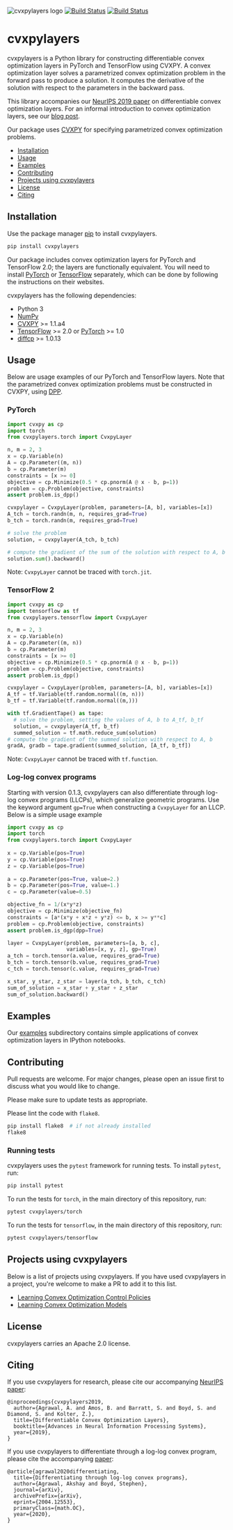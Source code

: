 ![cvxpylayers logo](cvxpylayers_logo.png)
[![Build Status](https://travis-ci.org/cvxgrp/cvxpylayers.svg?branch=master)](https://travis-ci.org/cvxgrp/cvxpylayers)
[![Build Status](https://ci.appveyor.com/api/projects/status/dhtbi9fb96mce56i/branch/master?svg=true)](https://ci.appveyor.com/project/sbarratt/cvxpylayers/branch/master)

# cvxpylayers

cvxpylayers is a Python library for constructing differentiable convex
optimization layers in PyTorch and TensorFlow using CVXPY.
A convex optimization layer solves a parametrized convex optimization problem
in the forward pass to produce a solution.
It computes the derivative of the solution with respect to
the parameters in the backward pass.

This library accompanies our [NeurIPS 2019 paper](http://web.stanford.edu/~boyd/papers/pdf/diff_cvxpy.pdf)
on differentiable convex optimization layers.
For an informal introduction to convex optimization layers, see our
[blog post](https://locuslab.github.io/2019-10-28-cvxpylayers/).

Our package uses [CVXPY](https://github.com/cvxgrp/cvxpy) for specifying
parametrized convex optimization problems.

- [Installation](#installation)
- [Usage](#usage)
- [Examples](#examples)
- [Contributing](#contributing)
- [Projects using cvxpylayers](#projects-using-cvxpylayers)
- [License](#contributing)
- [Citing](#citing)

## Installation

Use the package manager [pip](https://pip.pypa.io/en/stable/) to install
cvxpylayers.

```bash
pip install cvxpylayers
```

Our package includes convex optimization layers for PyTorch and TensorFlow 2.0;
the layers are functionally equivalent. You will need to install
[PyTorch](http://pytorch.org) or [TensorFlow](https://www.tensorflow.org)
separately, which can be done by following the instructions on their websites.

cvxpylayers has the following dependencies:
* Python 3
* [NumPy](https://pypi.org/project/numpy/)
* [CVXPY](https://github.com/cvxgrp/cvxpy) >= 1.1.a4
* [TensorFlow](https://tensorflow.org) >= 2.0 or [PyTorch](https://pytorch.org) >= 1.0
* [diffcp](https://github.com/cvxgrp/diffcp) >= 1.0.13

## Usage
Below are usage examples of our PyTorch and TensorFlow layers. Note that
the parametrized convex optimization problems must be constructed in CVXPY,
using [DPP](https://www.cvxpy.org/tutorial/advanced/index.html#disciplined-parametrized-programming).

### PyTorch

```python
import cvxpy as cp
import torch 
from cvxpylayers.torch import CvxpyLayer

n, m = 2, 3
x = cp.Variable(n)
A = cp.Parameter((m, n))
b = cp.Parameter(m)
constraints = [x >= 0]
objective = cp.Minimize(0.5 * cp.pnorm(A @ x - b, p=1))
problem = cp.Problem(objective, constraints)
assert problem.is_dpp()

cvxpylayer = CvxpyLayer(problem, parameters=[A, b], variables=[x])
A_tch = torch.randn(m, n, requires_grad=True)
b_tch = torch.randn(m, requires_grad=True)

# solve the problem
solution, = cvxpylayer(A_tch, b_tch)

# compute the gradient of the sum of the solution with respect to A, b
solution.sum().backward()
```

Note: `CvxpyLayer` cannot be traced with `torch.jit`.

### TensorFlow 2
```python
import cvxpy as cp
import tensorflow as tf
from cvxpylayers.tensorflow import CvxpyLayer

n, m = 2, 3
x = cp.Variable(n)
A = cp.Parameter((m, n))
b = cp.Parameter(m)
constraints = [x >= 0]
objective = cp.Minimize(0.5 * cp.pnorm(A @ x - b, p=1))
problem = cp.Problem(objective, constraints)
assert problem.is_dpp()

cvxpylayer = CvxpyLayer(problem, parameters=[A, b], variables=[x])
A_tf = tf.Variable(tf.random.normal((m, n)))
b_tf = tf.Variable(tf.random.normal((m,)))

with tf.GradientTape() as tape:
  # solve the problem, setting the values of A, b to A_tf, b_tf
  solution, = cvxpylayer(A_tf, b_tf)
  summed_solution = tf.math.reduce_sum(solution)
# compute the gradient of the summed solution with respect to A, b
gradA, gradb = tape.gradient(summed_solution, [A_tf, b_tf])
```

Note: `CvxpyLayer` cannot be traced with `tf.function`.

### Log-log convex programs
Starting with version 0.1.3, cvxpylayers can also differentiate through log-log convex programs (LLCPs), which generalize geometric programs. Use the keyword argument `gp=True` when constructing a `CvxpyLayer` for an LLCP. Below is a simple usage example

```python
import cvxpy as cp
import torch
from cvxpylayers.torch import CvxpyLayer
                                        
x = cp.Variable(pos=True)
y = cp.Variable(pos=True)
z = cp.Variable(pos=True)
                                                       
a = cp.Parameter(pos=True, value=2.)
b = cp.Parameter(pos=True, value=1.)
c = cp.Parameter(value=0.5)

objective_fn = 1/(x*y*z)
objective = cp.Minimize(objective_fn)
constraints = [a*(x*y + x*z + y*z) <= b, x >= y**c]
problem = cp.Problem(objective, constraints)
assert problem.is_dgp(dpp=True)

layer = CvxpyLayer(problem, parameters=[a, b, c],
                   variables=[x, y, z], gp=True)
a_tch = torch.tensor(a.value, requires_grad=True)
b_tch = torch.tensor(b.value, requires_grad=True)
c_tch = torch.tensor(c.value, requires_grad=True)

x_star, y_star, z_star = layer(a_tch, b_tch, c_tch)
sum_of_solution = x_star + y_star + z_star
sum_of_solution.backward()
```

## Examples
Our [examples](examples) subdirectory contains simple applications of convex optimization
layers in IPython notebooks.

## Contributing
Pull requests are welcome. For major changes, please open an issue first to
discuss what you would like to change.

Please make sure to update tests as appropriate.

Please lint the code with `flake8`.
```bash
pip install flake8  # if not already installed
flake8
```

### Running tests

cvxpylayers uses the `pytest` framework for running tests.
To install `pytest`, run:
```bash
pip install pytest
```

To run the tests for `torch`, in the main directory of this repository, run:
```bash
pytest cvxpylayers/torch
``` 

To run the tests for `tensorflow`, in the main directory of this repository, run:
```bash
pytest cvxpylayers/tensorflow
```

## Projects using cvxpylayers
Below is  a list of projects using cvxpylayers. If you have used cvxpylayers in a project, you're welcome to make a PR to add it to this list.
* [Learning Convex Optimization Control Policies](http://web.stanford.edu/~boyd/papers/learning_cocps.html)
* [Learning Convex Optimization Models](http://web.stanford.edu/~boyd/papers/learning_copt_models.html)

## License
cvxpylayers carries an Apache 2.0 license.

## Citing
If you use cvxpylayers for research, please cite our accompanying [NeurIPS paper](http://web.stanford.edu/~boyd/papers/pdf/diff_cvxpy.pdf):

```
@inproceedings{cvxpylayers2019,
  author={Agrawal, A. and Amos, B. and Barratt, S. and Boyd, S. and Diamond, S. and Kolter, Z.},
  title={Differentiable Convex Optimization Layers},
  booktitle={Advances in Neural Information Processing Systems},
  year={2019},
}
```

If you use cvxpylayers to differentiate through a log-log convex program, please cite the accompanying [paper](http://web.stanford.edu/~boyd/papers/diff_dgp.html):

```
@article{agrawal2020differentiating,
  title={Differentiating through log-log convex programs},
  author={Agrawal, Akshay and Boyd, Stephen},
  journal={arXiv},
  archivePrefix={arXiv},
  eprint={2004.12553},
  primaryClass={math.OC},
  year={2020},
}
```
